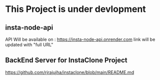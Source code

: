 # This Project is under devlopment

## insta-node-api
API Will be available on :
https://insta-node-api.onrender.com
link will be updated with "full URL"

## BackEnd Server for InstaClone Project
https://github.com/rjrajujha/instaclone/blob/main/README.md
